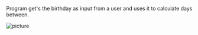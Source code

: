 Program get's the birthday as input from a user and uses it to calculate days between.

![picture](picture.png)
